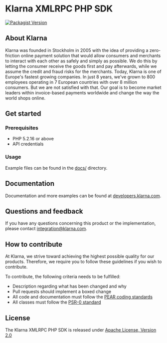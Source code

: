# Klarna XMLRPC PHP SDK
[![Packagist Version][packagist-image]](https://packagist.org/packages/klarna/php-xmlrpc)

## About Klarna
Klarna was founded in Stockholm in 2005 with the idea of providing a
zero-friction online payment solution that would allow consumers and merchants
to interact with each other as safely and simply as possible. We do this by
letting the consumer receive the goods first and pay afterwards, while we assume
the credit and fraud risks for the merchants. Today, Klarna is one of Europe's
fastest growing companies. In just 8 years, we've grown to 800 employees
operating in 7 European countries with over 8 million consumers. But we are not
satisfied with that. Our goal is to become market leaders within invoice-based
payments worldwide and change the way the world shops online.


## Get started

### Prerequisites
* PHP 5.2.16 or above
* API credentials


### Usage
Example files can be found in the [docs/](docs/) directory.


## Documentation
Documentation and more examples can be found at
[developers.klarna.com](https://developers.klarna.com).


## Questions and feedback
If you have any questions concerning this product or the implementation,
please contact [integration@klarna.com](mailto:integration@klarna.com).


## How to contribute
At Klarna, we strive toward achieving the highest possible quality for our
products. Therefore, we require you to follow these guidelines if you wish
to contribute.

To contribute, the following criteria needs to be fulfilled:

* Description regarding what has been changed and why
* Pull requests should implement a boxed change
* All code and documentation must follow the
[PEAR coding standards](http://pear.php.net/manual/en/standards.php)
* All classes must follow the [PSR-0 standard](https://github.com/php-fig/fig-standards/blob/master/accepted/PSR-0.md)


## License
The Klarna XMLRPC PHP SDK is released under [Apache License, Version 2.0](http://www.apache.org/LICENSE-2.0)

[packagist-image]: https://img.shields.io/packagist/v/klarna/php-xmlrpc.svg?style=flat
